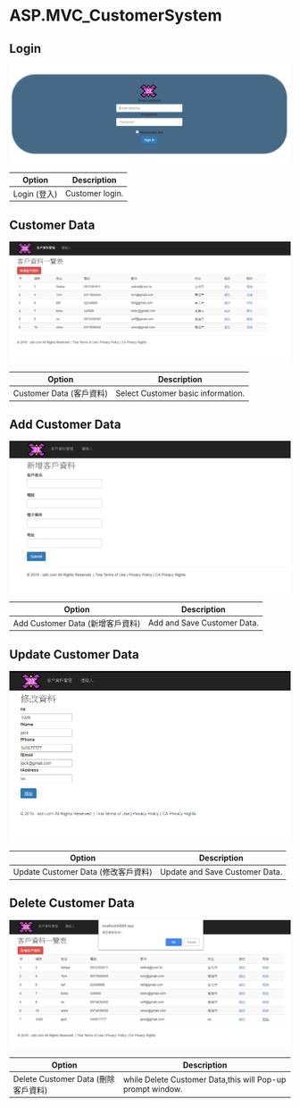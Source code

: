 # ASP.MVC_CustomerSystem

## Login 
<img src="https://github.com/TinaLebron/ASP.MVC_CustomerSystem/blob/master/login.PNG" />

| Option | Description |
| ------ | ----------- |
| Login (登入)   | Customer login. |

## Customer Data
<img src="https://github.com/TinaLebron/ASP.MVC_CustomerSystem/blob/master/list.PNG" />

| Option | Description |
| ------ | ----------- |
| Customer Data (客戶資料) | Select Customer basic information. |

## Add Customer Data
<img src="https://github.com/TinaLebron/ASP.MVC_CustomerSystem/blob/master/new.PNG" />

| Option | Description |
| ------ | ----------- |
| Add Customer Data (新增客戶資料)   | Add and Save Customer Data.  |

## Update Customer Data
<img src="https://github.com/TinaLebron/ASP.MVC_CustomerSystem/blob/master/update.PNG" />

| Option | Description |
| ------ | ----------- |
| Update Customer Data (修改客戶資料) | Update and Save Customer Data. |

## Delete Customer Data
<img src="https://github.com/TinaLebron/ASP.MVC_CustomerSystem/blob/master/delete.PNG" />

| Option | Description |
| ------ | ----------- |
| Delete Customer Data (刪除客戶資料) | while Delete Customer Data,this will Pop-up prompt window. |
